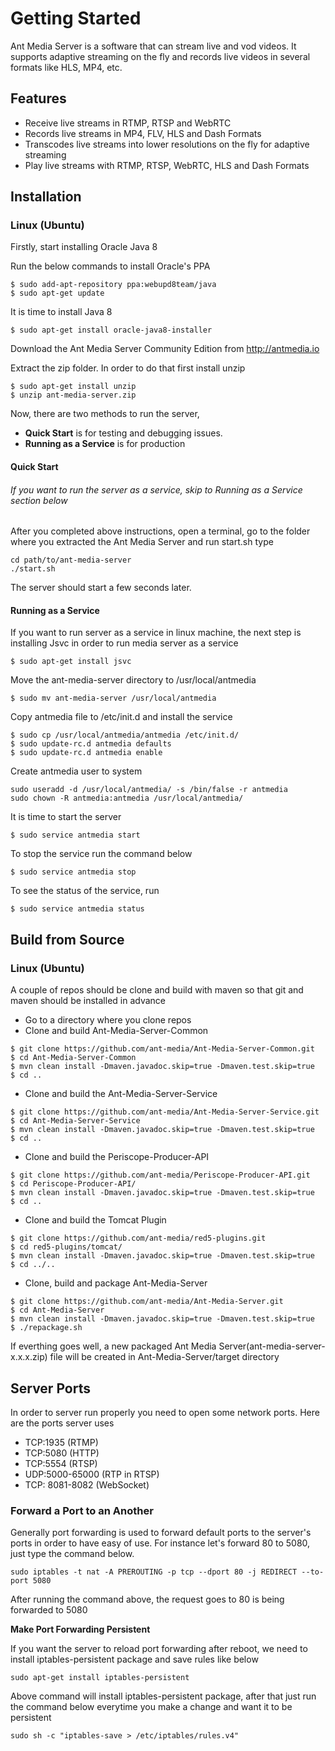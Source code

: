 # Getting Started

Ant Media Server is a software that can stream live and vod videos. It supports adaptive streaming on the fly and 
records live videos in several formats like HLS, MP4, etc. 

## Features
* Receive live streams in RTMP, RTSP and WebRTC
* Records live streams in MP4, FLV, HLS and Dash Formats
* Transcodes live streams into lower resolutions on the fly for adaptive streaming
* Play live streams with RTMP, RTSP, WebRTC, HLS and Dash Formats


## Installation

### Linux (Ubuntu)

Firstly, start installing Oracle Java 8

Run the below commands to install Oracle's PPA
```
$ sudo add-apt-repository ppa:webupd8team/java
$ sudo apt-get update
```

It is time to install Java 8
```
$ sudo apt-get install oracle-java8-installer
```

Download the Ant Media Server Community Edition from http://antmedia.io 

Extract the zip folder. In order to do that first install unzip
```
$ sudo apt-get install unzip
$ unzip ant-media-server.zip     
```

Now, there are two methods to run the server,
* **Quick Start** is for testing and debugging issues.
* **Running as a Service** is for production

#### Quick Start
###### If you want to run the server as a service, skip to Running as a Service section below 
After you completed above instructions, open a terminal, go to the folder where you extracted the Ant Media Server and run start.sh
type 

```
cd path/to/ant-media-server
./start.sh
```
The server should start a few seconds later.

#### Running as a Service

If you want to run server as a service in linux machine, the next step is installing Jsvc in order to run media server as a service

```
$ sudo apt-get install jsvc
```

Move the ant-media-server directory to /usr/local/antmedia 
```
$ sudo mv ant-media-server /usr/local/antmedia
```

Copy antmedia file to /etc/init.d and install the service
```
$ sudo cp /usr/local/antmedia/antmedia /etc/init.d/
$ sudo update-rc.d antmedia defaults
$ sudo update-rc.d antmedia enable
```

Create antmedia user to system

```
sudo useradd -d /usr/local/antmedia/ -s /bin/false -r antmedia
sudo chown -R antmedia:antmedia /usr/local/antmedia/
```


It is time to start the server
```
$ sudo service antmedia start
```

To stop the service run the command below
```
$ sudo service antmedia stop
```

To see the status of the service, run
```
$ sudo service antmedia status
```

## Build from Source

### Linux (Ubuntu)
A couple of repos should be clone and build with maven so that git and maven should be installed in advance

* Go to a directory where you clone repos
* Clone and build Ant-Media-Server-Common

```
$ git clone https://github.com/ant-media/Ant-Media-Server-Common.git
$ cd Ant-Media-Server-Common
$ mvn clean install -Dmaven.javadoc.skip=true -Dmaven.test.skip=true
$ cd ..
```

* Clone and build the Ant-Media-Server-Service 

```
$ git clone https://github.com/ant-media/Ant-Media-Server-Service.git
$ cd Ant-Media-Server-Service
$ mvn clean install -Dmaven.javadoc.skip=true -Dmaven.test.skip=true
$ cd ..
```

* Clone and build the Periscope-Producer-API 

```
$ git clone https://github.com/ant-media/Periscope-Producer-API.git
$ cd Periscope-Producer-API/
$ mvn clean install -Dmaven.javadoc.skip=true -Dmaven.test.skip=true
$ cd ..
```

* Clone and build the Tomcat Plugin
```
$ git clone https://github.com/ant-media/red5-plugins.git
$ cd red5-plugins/tomcat/
$ mvn clean install -Dmaven.javadoc.skip=true -Dmaven.test.skip=true
$ cd ../..
```



* Clone, build and package Ant-Media-Server
```
$ git clone https://github.com/ant-media/Ant-Media-Server.git
$ cd Ant-Media-Server
$ mvn clean install -Dmaven.javadoc.skip=true -Dmaven.test.skip=true
$ ./repackage.sh
```

If everthing goes well, a new packaged Ant Media Server(ant-media-server-x.x.x.zip) file will be created 
in Ant-Media-Server/target directory


## Server Ports
In order to server run properly you need to open some network ports. 
Here are the ports server uses

* TCP:1935 (RTMP)
* TCP:5080 (HTTP)
* TCP:5554 (RTSP)
* UDP:5000-65000 (RTP in RTSP)
* TCP: 8081-8082 (WebSocket)

### Forward a Port to an Another

Generally port forwarding is used to forward default ports to the server's ports in order to have easy of use.
For instance let's forward 80 to 5080, just type the command below.

```
sudo iptables -t nat -A PREROUTING -p tcp --dport 80 -j REDIRECT --to-port 5080
```

After running the command above, the request goes to 80 is being forwarded to 5080

**Make Port Forwarding Persistent**

If you want the server to reload port forwarding after reboot, we need to install iptables-persistent package and 
save rules like below

```
sudo apt-get install iptables-persistent
```

Above command will install iptables-persistent package, after that just run the command below everytime 
you make a change and want it to be persistent

```
sudo sh -c "iptables-save > /etc/iptables/rules.v4"
```






